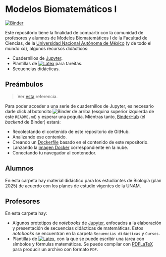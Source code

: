 # Modelos Biomatemáticos I

[![Binder](https://mybinder.org/badge_logo.svg)](https://mybinder.org/v2/gh/mijailo/modelos_biomatematicos/HEAD)

Este repositorio tiene la finalidad de compartir con la comunidad de profesores y alumnos de Modelos Biomatemáticos I de la Facultad de Ciencias, de la [Universidad Nacional Autónoma de México](https://www.unam.mx/) (y de todo el mundo xd), algunos recursos didácticos:

- Cuadernillos de [Jupyter](https://jupyter.org/).
- Plantillas de [![Latex](https://wikimedia.org/api/rest_v1/media/math/render/svg/45c5b62b0f454f4ed8caa486d6d3cd0e0c065232)](https://es.wikipedia.org/wiki/TeX) para tareitas.
- Secuencias didácticas.

## Preámbulos

> Ver [esta](https://github.com/alan-turing-institute/the-turing-way/blob/main/workshops/boost-research-reproducibility-binder/workshop-presentations/zero-to-binder-python.md) referencia.

Para poder acceder a una serie de cuadernillos de Jupyter, es necesario darle click al botoncito ![Binder](https://mybinder.org/badge_logo.svg) de arriba (esquina superior izquierda de este `README.md`) y esperar una poquita. Mientras tanto, [BinderHub](https://binderhub.readthedocs.io/en/latest/index.html) (el _backend_ de Binder) estará:

- Recolectando el contenido de este repositorio de GitHub.
- Analizando ese contenido.
- Creando un [Dockerfile](https://docs.docker.com/engine/reference/builder/) basado en el contenido de este repositorio.
- Lanzando la [imagen Docker](https://docs.docker.com/engine/reference/commandline/images/) correspondiente en la nube.
- Conectando tu navegador al contenedor.

## Alumnos

En esta carpeta hay material didáctico para los estudiantes de Biología (plan 2025) de acuerdo con los planes de estudio vigentes de la UNAM.

## Profesores

En esta carpeta hay:

* Algunos prototipos de _notebooks_ de [Jupyter](https://jupyter4edu.github.io/jupyter-edu-book/), enfocados a la elaboración y presentación de secuencias didácticas de matemáticas. Estos _notebooks_ se encuentran en la carpeta `Secuencias didácticas` y `Cursos`.
* Plantillas de [![Latex](https://wikimedia.org/api/rest_v1/media/math/render/svg/45c5b62b0f454f4ed8caa486d6d3cd0e0c065232)](https://es.wikipedia.org/wiki/TeX), con la que se puede escribir una tarea con símbolos y fórmulas matemáticas. Se puede compilar con [PDFLaTeX](https://miktex.org/) para producir un archivo con formato `PDF`.
